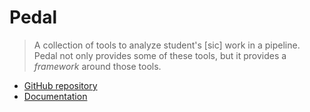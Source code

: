 # Pedal
> A collection of tools to analyze student's [sic] work in a pipeline. Pedal not only provides some of these tools, but it provides a *framework* around those tools.

- [GitHub repository](https://github.com/pedal-edu/pedal)
- [Documentation](https://pedal-edu.github.io/pedal/)
